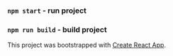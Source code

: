 


### `npm start` - run project

### `npm run build` - build project

This project was bootstrapped with [Create React App](https://github.com/facebook/create-react-app).
